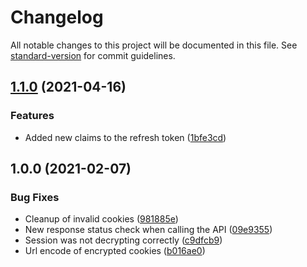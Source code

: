 # Changelog

All notable changes to this project will be documented in this file. See [standard-version](https://github.com/conventional-changelog/standard-version) for commit guidelines.

## [1.1.0](https://github.com/rhangai/auth-gatekeeper/compare/v1.0.0...v1.1.0) (2021-04-16)


### Features

* Added new claims to the refresh token ([1bfe3cd](https://github.com/rhangai/auth-gatekeeper/commit/1bfe3cd24d85bea545225e86b6f0e6e9a0850821))

## 1.0.0 (2021-02-07)


### Bug Fixes

* Cleanup of invalid cookies ([981885e](https://github.com/rhangai/auth-gatekeeper/commit/981885e3b3e0d2d40c83726e3ec8696d97f7a0fb))
* New response status check when calling the API ([09e9355](https://github.com/rhangai/auth-gatekeeper/commit/09e9355896ce804bf5a039b89c4d285022b617b6))
* Session was not decrypting correctly ([c9dfcb9](https://github.com/rhangai/auth-gatekeeper/commit/c9dfcb95d791a0978415f01dbcf17a54985d1521))
* Url encode of encrypted cookies ([b016ae0](https://github.com/rhangai/auth-gatekeeper/commit/b016ae0288bc1c70450f3265e938a65ad5bafadb))
